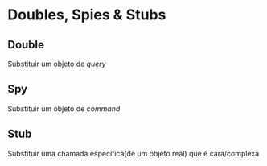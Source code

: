 # Doubles, Spies & Stubs

## Double

Substituir um objeto de _query_

## Spy

Substituir um objeto de _command_

## Stub

Substituir uma chamada específica(de um objeto real) que é cara/complexa
